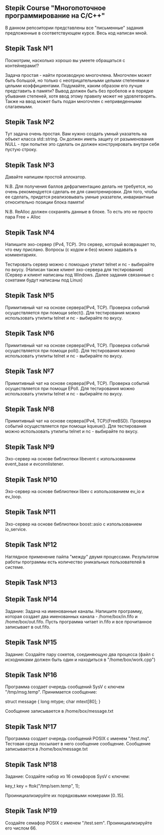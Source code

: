 ## Stepik Course "Многопоточное программирование на С/С++"
В данном репозитории представлены все "письменные" задания предложенные в соответствующем курсе. Весь код написан мной.

## Stepik Task №1
Посмотрим, насколько хорошо вы умеете обращаться с контейнерами!?

Задача простая - найти производную многочлена. Многочлен может быть большой, но только с неотрицательными целыми степенями и целыми коэффициентами. Подумайте, каким образом его лучше представить в памяти? Вывод должен быть без пробелов и в порядке убывания степеней, хотя ввод этому правилу может не удовлетворять. Также на ввод может быть подан многочлен с неприведенными слагаемыми.

## Stepik Task №2
Тут задача очень простая. Вам нужно создать умный указатель на объект класса std::string. Он должен иметь защиту от разыменования NULL - при попытке это сделать он должен конструировать внутри себя пустую строку.

## Stepik Task №3
Давайте напишем простой аллокатор.

N.B. Для получения баллов дефрагментацию делать не требуется, но очень рекомендуется сделать ее для самотренировки. Для того, чтобы ее сделать, придется реализовывать умные указатели, инвариантные относительно позиции блока памяти!

N.B. ReAlloc должен сохранять данные в блоке. То есть это не просто пара Free + Alloc

## Stepik Task №4
Напишите эхо-сервер (IPv4, TCP). Это сервер, который возвращает то, что ему прислано. Вопросы (с кодом и без) можно задавать в комментариях.

Тестировать сервер можно с помощью утилит telnet и nc - выбирайте по вкусу.
(Написан также клиент эхо-сервера для тестирования)
(Сервер и клиент написаны под Windows. Далее задания связанные с сокетами будут написаны под Linux)

## Stepik Task №5
Примитивный чат на основе сервера(IPv4, TCP). Проверка событий осуществляется при помощи select(). Для тестирования можно использовать утилиты telnet и nc - выбирайте по вкусу.

## Stepik Task №6
Примитивный чат на основе сервера(IPv4, TCP). Проверка событий осуществляется при помощи poll(). Для тестирования можно использовать утилиты telnet и nc - выбирайте по вкусу.

## Stepik Task №7
Примитивный чат на основе сервера(IPv4, TCP). Проверка событий осуществляется при помощи EPoll. Для тестирования можно использовать утилиты telnet и nc - выбирайте по вкусу.

## Stepik Task №8
Примитивный чат на основе сервера(IPv4, TCP)(FreeBSD). Проверка событий осуществляется при помощи kqueue(). Для тестирования можно использовать утилиты telnet и nc - выбирайте по вкусу.

## Stepik Task №9
Эхо-сервер на основе библиотеки libevent с изпользованием event_base и evconnlistener.

## Stepik Task №10
Эхо-сервер на основе библиотеки libev с изпользованием ev_io и ev_loop.

## Stepik Task №11
Эхо-сервер на основе библиотеки boost::asio с изпользованием io_service.

## Stepik Task №12
Наглядное применение пайпа "между" двумя процессами. Результатом работы программы есть количество уникальных пользователей в системе.

## Stepik Task №13


## Stepik Task №14
Задание: Задача на именованные каналы. Напишите программу, которая создает два именованных канала - /home/box/in.fifo и /home/box/out.fifo. Пусть программа читает in.fifo и все прочитанное записывает в out.fifo.

## Stepik Task №15
Задание: Создайте пару сокетов, соединяющую два процесса (файл с исходниками должен быть один и находиться в "/home/box/work.cpp")

## Stepik Task №16
Программа создает очередь сообщений SysV с ключем "/tmp/msg.temp". Принимается сообщение:

struct message {
    long mtype;
    char mtext[80];
}

Сообщение записывается в /home/box/message.txt

## Stepik Task №17
Программа создает очередь сообщений POSIX с именем "/test.mq". Тестовая среда посылает в него сообщение сообщение. Сообщение записывается в /home/box/message.txt

## Stepik Task №18
Задание: Создайте набор из 16 семафоров SysV с ключем:

key_t key = ftok("/tmp/sem.temp", 1);

Проинициализируйте их порядковыми номерами [0..15].

## Stepik Task №19
Создайте семафор POSIX с именем "/test.sem". Проинициализируйте его числом 66.